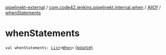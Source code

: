 [pipelinekt-external](../../index.md) / [com.code42.jenkins.pipelinekt.internal.when](../index.md) / [AllOf](index.md) / [whenStatements](./when-statements.md)

# whenStatements

`val whenStatements: `[`List`](https://kotlinlang.org/api/latest/jvm/stdlib/kotlin.collections/-list/index.html)`<`[`When`](../../com.code42.jenkins.pipelinekt.core/-when.md)`>` [(source)](https://github.com/code42/pipelinekt/tree/master/internal/src/main/kotlin/com/code42/jenkins/pipelinekt/internal/when/AllOf.kt#L7)
